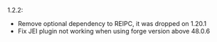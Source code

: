 1.2.2:
- Remove optional dependency to REIPC, it was dropped on 1.20.1
- Fix JEI plugin not working when using forge version above 48.0.6